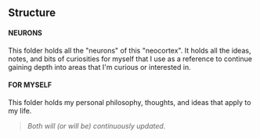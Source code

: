 ## Structure
#### **NEURONS** 
This folder holds all the "neurons" of this "neocortex". It holds all the ideas, notes, and bits of curiosities for myself that I use as a reference to continue gaining depth into areas that I'm curious or interested in.
#### FOR MYSELF
This folder holds my personal philosophy, thoughts, and ideas that apply to my life.

> _Both will (or will be) continuously updated_. 